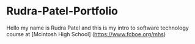 # Rudra-Patel-Portfolio

Hello my name is Rudra Patel and this is my intro to software technology course at [Mcintosh High School] (https://www.fcboe.org/mhs)
